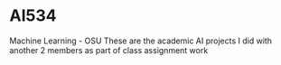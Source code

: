 # AI534
Machine Learning - OSU
These are the academic AI projects I did with another 2 members as part of class assignment work
